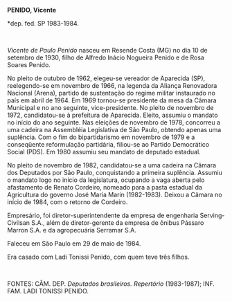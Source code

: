 **PENIDO, Vicente**

\*dep. fed. SP 1983-1984.

 

*Vicente de Paulo Penido* nasceu em Resende Costa (MG) no dia 10 de
setembro de 1930, filho de Alfredo Inácio Nogueira Penido e de Rosa
Soares Penido.

No pleito de outubro de 1962, elegeu-se vereador de Aparecida (SP),
reelegendo-se em novembro de 1966, na legenda da Aliança Renovadora
Nacional (Arena), partido de sustentação do regime militar instaurado no
país em abril de 1964. Em 1969 tornou-se presidente da mesa da Câmara
Municipal e no ano seguinte, vice-presidente. No pleito de novembro de
1972, candidatou-se à prefeitura de Aparecida. Eleito, assumiu o mandato
no início do ano seguinte. Nas eleições de novembro de 1978, concorreu a
uma cadeira na Assembléia Legislativa de São Paulo, obtendo apenas uma
suplência. Com o fim do bipartidarismo em novembro de 1979 e a
conseqüente reformulação partidária, filiou-se ao Partido Democrático
Social (PDS). Em 1980 assumiu seu mandato de deputado estadual.

No pleito de novembro de 1982, candidatou-se a uma cadeira na Câmara dos
Deputados por São Paulo, conquistando a primeira suplência. Assumiu o
mandato logo no início da legislatura, ocupando a vaga aberta pelo
afastamento de Renato Cordeiro, nomeado para a pasta estadual da
Agricultura do governo José Maria Marin (1982-1983). Deixou a Câmara no
início de 1984, com o retorno de Cordeiro.

Empresário, foi diretor-superintendente da empresa de engenharia
Serving-Civilsan S.A., além de diretor-gerente da empresa de ônibus
Pássaro Marron S.A. e da agropecuária Serramar S.A.

Faleceu em São Paulo em 29 de maio de 1984.

Era casado com Ladi Tonissi Penido, com quem teve três filhos.

 

FONTES: CÂM. DEP. *Deputados brasileiros. Repertório* (1983-1987); INF.
FAM. LADI TONISSI PENIDO.

 
